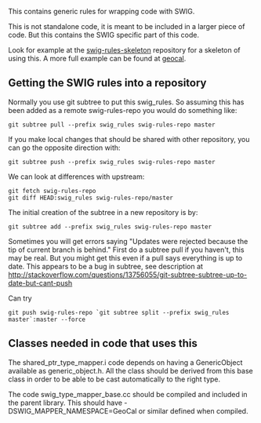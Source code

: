 This contains generic rules for wrapping code with SWIG.

This is not standalone code, it is meant to be included in a larger piece
of code. But this contains the SWIG specific part of this code.

Look for example at the [swig-rules-skeleton](https://github.jpl.nasa.gov/Cartography/swig-rules-skeleton) repository for a skeleton of using
this. A more full example can be found at 
[geocal](https://github.jpl.nasa.gov/Cartography/geocal).

Getting the SWIG rules into a repository
----------------------------------------

Normally you use git subtree to put this swig_rules. So assuming this has
been added as a remote swig-rules-repo you would do something like:

    git subtree pull --prefix swig_rules swig-rules-repo master
	
If you make local changes that should be shared with other repository, you
can go the opposite direction with:

    git subtree push --prefix swig_rules swig-rules-repo master
	
We can look at differences with upstream:

    git fetch swig-rules-repo
	git diff HEAD:swig_rules swig-rules-repo/master

The initial creation of the subtree in a new repository is by:

    git subtree add --prefix swig_rules swig-rules-repo master

Sometimes you will get errors saying "Updates were rejected because the
tip of current branch is behind." First do a subtree pull if you haven't,
this may be real. But you might get this even if a pull says everything
is up to date. This appears to be a bug in subtree, see description at
http://stackoverflow.com/questions/13756055/git-subtree-subtree-up-to-date-but-cant-push

Can try 

    git push swig-rules-repo `git subtree split --prefix swig_rules master`:master --force


Classes needed in code that uses this
-------------------------------------
The shared_ptr_type_mapper.i code depends on having a GenericObject 
available as generic_object.h. All the class should be derived from
this base class in order to be able to be cast automatically to the 
right type.

The code swig_type_mapper_base.cc should be compiled and included in
the parent library. This should have -DSWIG_MAPPER_NAMESPACE=GeoCal
or similar defined when compiled.
